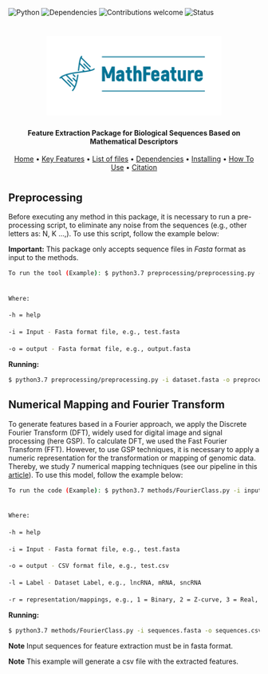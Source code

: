 ![Python](https://img.shields.io/badge/python-v3.7-blue)
![Dependencies](https://img.shields.io/badge/dependencies-up%20to%20date-brightgreen.svg)
![Contributions welcome](https://img.shields.io/badge/contributions-welcome-orange.svg)
![Status](https://img.shields.io/badge/status-up-brightgreen)

<h1 align="center">
  <img src="img/MathFeature.png" alt="MathFeature" width="350">
</h1>

<h4 align="center">Feature Extraction Package for Biological Sequences Based on Mathematical Descriptors</h4>
	
<p align="center">
  <a href="https://bonidia.github.io/MathFeature/">Home</a> •
  <a href="#authors">Key Features</a> •
  <a href="#list-of-files">List of files</a> •
  <a href="#dependencies">Dependencies</a> •
  <a href="#installing-dependencies-and-package">Installing</a> •
  <a href="#how-to-use">How To Use</a> •
  <a href="#citation">Citation</a> 
</p>

<h1 align="center"></h1>

## Preprocessing

Before executing any method in this package, it is necessary to run a pre-processing script, to eliminate any noise from the sequences (e.g., other letters as: N, K ...,). To use this script, follow the example below:

**Important:** This package only accepts sequence files in *Fasta* format as input to the methods.

```sh
To run the tool (Example): $ python3.7 preprocessing/preprocessing.py -i input -o output


Where:

-h = help

-i = Input - Fasta format file, e.g., test.fasta

-o = output - Fasta format file, e.g., output.fasta
```

**Running:**

```sh
$ python3.7 preprocessing/preprocessing.py -i dataset.fasta -o preprocessing.fasta 
```

## Numerical Mapping and Fourier Transform

To generate features based in a Fourier approach, we apply the Discrete Fourier Transform (DFT), widely used for digital image and signal processing (here GSP). To calculate DFT, we used the Fast Fourier Transform (FFT). However, to use GSP techniques, it is necessary to apply a numeric representation for the transformation or mapping of genomic data. Thereby, we study 7 numerical mapping techniques (see our pipeline in this [article](https://www.biorxiv.org/content/10.1101/2020.06.08.140368v2)). To use this model, follow the example below:

```sh
To run the code (Example): $ python3.7 methods/FourierClass.py -i input -o output -l label -r representation


Where:

-h = help

-i = Input - Fasta format file, e.g., test.fasta

-o = output - CSV format file, e.g., test.csv

-l = Label - Dataset Label, e.g., lncRNA, mRNA, sncRNA

-r = representation/mappings, e.g., 1 = Binary, 2 = Z-curve, 3 = Real, 4 = Integer, 5 = EIIP, 6 = Complex Number, 7 = Atomic Number.
```

**Running:**

```sh
$ python3.7 methods/FourierClass.py -i sequences.fasta -o sequences.csv -l mRNA -r 2
```

**Note** Input sequences for feature extraction must be in fasta format.

**Note** This example will generate a csv file with the extracted features.
